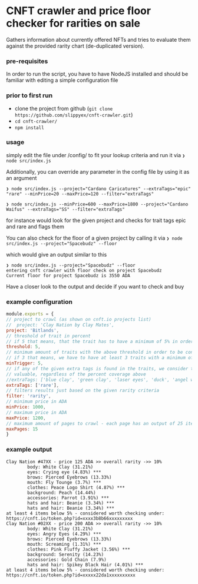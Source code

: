 # CNFT crawler and price floor checker for rarities on sale

Gathers information about currently offered NFTs and tries to evaluate them against the provided
rarity chart (de-duplicated version).

### pre-requisites
In order to run the script, you have to have NodeJS installed and should be familiar
with editing a simple configuration file

### prior to first run
* clone the project from github (`git clone https://github.com/slippyex/cnft-crawler.git`)
* `cd cnft-crawler/`
* `npm install`

### usage
simply edit the file under /config/ to fit your lookup criteria
and run it via 
`❯ node src/index.js`

Additionally, you can override any parameter in the config file by using it as an argument

```text
❯ node src/index.js --project="Cardano Caricatures" --extraTags="epic" "rare" --minPrice=20 --maxPrice=120 --filter="extraTags"

❯ node src/index.js --minPrice=600 --maxPrice=1800 --project="Cardano Waifus" --extraTags="SS" --filter="extraTags"
```


for instance would look for the given project and checks for trait tags epic and rare and flags them

You can also check for the floor of a given project by calling it via
`❯ node src/index.js --project="Spacebudz" --floor`

which would give an output similar to this
```text
❯ node src/index.js --project="Spacebudz" --floor
entering cnft crawler with floor check on project Spacebudz
Current floor for project Spacebudz is 3550 ADA
```

Have a closer look to the output and decide if you want to check and buy

### example configuration
```javascript
module.exports = {
// project to crawl (as shown on cnft.io projects list)
//  project: 'Clay Nation by Clay Mates',
project: 'Bitlands',
// threshold of trait in percent
// if 5 that means, that the trait has to have a minimum of 5% in order to be considered
threshold: 5,
// minimum amount of traits with the above threshold in order to be considered valuable
// if 3 that means, we have to have at least 3 traits with a minimum of 5% in rarity
minTrigger: 5,
// if any of the given extra tags is found in the traits, we consider the item
// valuable, regardless of the percent coverage above
//extraTags: ['blue clay', 'green clay', 'laser eyes', 'duck', 'angel wings', 'orangutan'],
extraTags: ['rare'],
// filters results just based on the given rarity criteria
filter: 'rarity',  
// minimum price in ADA
minPrice: 1000,
// maximum price in ADA
maxPrice: 1200,
// maximum amount of pages to crawl - each page has an output of 25 items
maxPages: 15
}
```

### example output
```text
Clay Nation #47XX - price 125 ADA >> overall rarity ->> 10%
        body: White Clay (31.21%) 
        eyes: Crying eye (4.83%) ***
        brows: Pierced Eyebrows (13.33%) 
        mouth: Fly Tounge (3.7%) ***
        clothes: Peace Logo Shirt (4.87%) ***
        background: Peach (14.44%) 
        accessories: Parrot (3.91%) ***
        hats and hair: Beanie (3.34%) ***
        hats and hair: Beanie (3.34%) ***
at least 4 items below 5% - considered worth checking under: https://cnft.io/token.php?id=xxxx3b8b66xxxxxxxxx
Clay Nation #02XX - price 200 ADA >> overall rarity ->> 10%
        body: White Clay (31.21%) 
        eyes: Angry Eyes (4.29%) ***
        brows: Pierced Eyebrows (13.33%) 
        mouth: Screaming (1.31%) ***
        clothes: Pink Fluffy Jacket (3.56%) ***
        background: Serenity (14.23%) 
        accessories: Gold Chain (7.9%) 
        hats and hair: Spikey Black Hair (4.01%) ***
at least 4 items below 5% - considered worth checking under: https://cnft.io/token.php?id=xxxxx22da1xxxxxxxxxx

```

